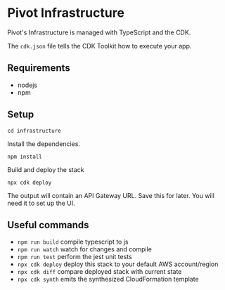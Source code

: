 # Pivot Infrastructure

Pivot's Infrastructure is managed with TypeScript and the CDK.

The `cdk.json` file tells the CDK Toolkit how to execute your app.

## Requirements

 * nodejs
 * npm

## Setup

```
cd infrastructure
```

Install the dependencies.

```
npm install
```

Build and deploy the stack

```
npx cdk deploy
```

The output will contain an API Gateway URL. Save this for later. You will need it to set up the UI.


## Useful commands

 * `npm run build`   compile typescript to js
 * `npm run watch`   watch for changes and compile
 * `npm run test`    perform the jest unit tests
 * `npx cdk deploy`      deploy this stack to your default AWS account/region
 * `npx cdk diff`        compare deployed stack with current state
 * `npx cdk synth`       emits the synthesized CloudFormation template
